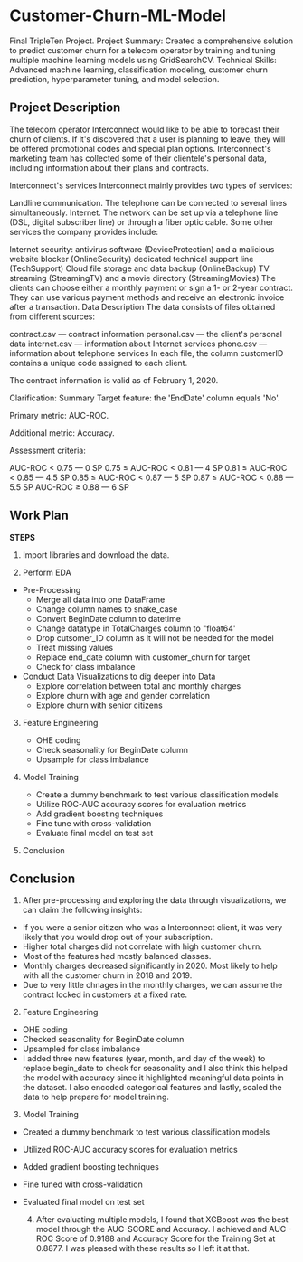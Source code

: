 # Customer-Churn-ML-Model
Final TripleTen Project. Project Summary: Created a comprehensive solution to predict customer churn for a telecom operator by training and tuning multiple machine learning models using GridSearchCV. Technical Skills: Advanced machine learning, classification modeling, customer churn prediction, hyperparameter tuning, and model selection.

## Project Description
The telecom operator Interconnect would like to be able to forecast their churn of clients. If it's discovered that a user is planning to leave, they will be offered promotional codes and special plan options. Interconnect's marketing team has collected some of their clientele's personal data, including information about their plans and contracts.

Interconnect's services Interconnect mainly provides two types of services:

Landline communication. The telephone can be connected to several lines simultaneously.
Internet. The network can be set up via a telephone line (DSL, digital subscriber line) or through a fiber optic cable.
Some other services the company provides include:

Internet security: antivirus software (DeviceProtection) and a malicious website blocker (OnlineSecurity)
dedicated technical support line (TechSupport)
Cloud file storage and data backup (OnlineBackup)
TV streaming (StreamingTV) and a movie directory (StreamingMovies)
The clients can choose either a monthly payment or sign a 1- or 2-year contract. They can use various payment methods and receive an electronic invoice after a transaction.
Data Description The data consists of files obtained from different sources:

contract.csv — contract information personal.csv — the client's personal data internet.csv — information about Internet services phone.csv — information about telephone services In each file, the column customerID contains a unique code assigned to each client.

The contract information is valid as of February 1, 2020.

Clarification: Summary Target feature: the 'EndDate' column equals 'No'.

Primary metric: AUC-ROC.

Additional metric: Accuracy.

Assessment criteria:

AUC-ROC < 0.75 — 0 SP
0.75 ≤ AUC-ROC < 0.81 — 4 SP
0.81 ≤ AUC-ROC < 0.85 — 4.5 SP
0.85 ≤ AUC-ROC < 0.87 — 5 SP
0.87 ≤ AUC-ROC < 0.88 — 5.5 SP
AUC-ROC ≥ 0.88 — 6 SP

## Work Plan

**STEPS**

1. Import libraries and download the data.

2. Perform EDA 
- Pre-Processing
    - Merge all data into one DataFrame
    - Change column names to snake_case
    - Convert BeginDate column to datetime
    - Change datatype in TotalCharges column to "float64'
    - Drop cutsomer_ID column as it will not be needed for the model
    - Treat missing values 
    - Replace end_date column with customer_churn for target
    - Check for class imbalance
- Conduct Data Visualizations to dig deeper into Data
    - Explore correlation between total and monthly charges
    - Explore churn with age and gender correlation
    - Explore churn with senior citizens 

3. Feature Engineering
    - OHE coding
    - Check seasonality for BeginDate column
    - Upsample for class imbalance   

4. Model Training
    - Create a dummy benchmark to test various classification models
    - Utilize ROC-AUC accuracy scores for evaluation metrics
    - Add gradient boosting techniques
    - Fine tune with cross-validation
    - Evaluate final model on test set
    
5. Conclusion

## Conclusion

1. After pre-processing and exploring the data through visualizations, we can claim the following insights:

- If you were a senior citizen who was a Interconnect client, it was very likely that you would drop out of your subscription.
- Higher total charges did not correlate with high customer churn.
- Most of the features had mostly balanced classes.
- Monthly charges decreased significantly in 2020. Most likely to help with all the customer churn in 2018 and 2019.
- Due to very little chnages in the monthly charges, we can assume the contract locked in customers at a fixed rate.

2. Feature Engineering
- OHE coding
- Checked seasonality for BeginDate column
- Upsampled for class imbalance
- I added three new features (year, month, and day of the week) to replace begin_date to check for seasonality and I also think this helped the model with accuracy since it highlighted meaningful data points in the dataset. I also encoded categorical features and lastly, scaled the data to help prepare for model training.

3. Model Training
- Created a dummy benchmark to test various classification models
- Utilized ROC-AUC accuracy scores for evaluation metrics
- Added gradient boosting techniques
- Fine tuned with cross-validation
- Evaluated final model on test set

  4. After evaluating multiple models, I found that XGBoost was the best model through the AUC-SCORE and Accuracy. I achieved and AUC - ROC Score of 0.9188 and Accuracy Score for the Training Set at 0.8877. I was pleased with these results so I left it at that.

